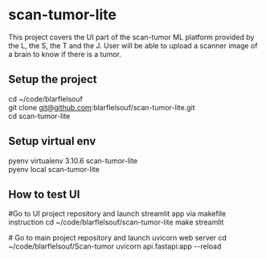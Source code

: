 # scan-tumor-lite
This project covers the UI part of the scan-tumor ML platform provided by the
L, the S, the T and the J.
User will be able to upload a scanner image of a brain to know if there is a
tumor.

## Setup the project

cd ~/code/blarflelsouf \
git clone git@github.com:blarflelsouf/scan-tumor-lite.git \
cd scan-tumor-lite

## Setup virtual env
pyenv virtualenv 3.10.6 scan-tumor-lite \
pyenv local scan-tumor-lite

## How to test UI
\#Go to UI project repository and launch streamlit app via makefile instruction
cd ~/code/blarflelsouf/scan-tumor-lite
make streamlit

\# Go to main project repository and launch uvicorn web server
cd ~/code/blarflelsouf/Scan-tumor
uvicorn api.fastapi:app --reload
